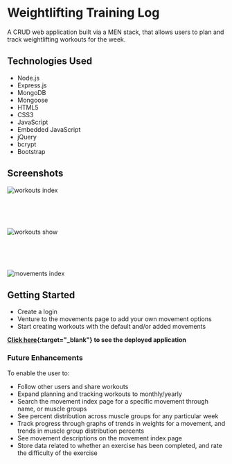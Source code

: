 
# Weightlifting Training Log

A CRUD web application built via a MEN stack, that allows users to plan and track weightlifting workouts for the week.

## Technologies Used

- Node.js
- Express.js
- MongoDB
- Mongoose
- HTML5
- CSS3
- JavaScript
- Embedded JavaScript
- jQuery
- bcrypt
- Bootstrap

## Screenshots

![workouts index](https://i.imgur.com/lxkTHra.png)

<br>
<br>
<br>

![workouts show](https://i.imgur.com/ZmtjznU.png)

<br>
<br>
<br>

![movements index](https://i.imgur.com/Hj3zpFx.png)


## Getting Started

- Create a login
- Venture to the movements page to add your own movement options
- Start creating workouts with the default and/or added movements 

**[Click here](https://weightlifting-log.herokuapp.com/){:target="_blank"} to see the deployed application**


### Future Enhancements

To enable the user to:

- Follow other users and share workouts
- Expand planning and tracking workouts to monthly/yearly
- Search the movement index page for a specific movement through name, or muscle groups
- See percent distribution across muscle groups for any particular week
- Track progress through graphs of trends in weights for a movement, and trends in muscle group distribution percents
- See movement descriptions on the movement index page
- Store data related to whether an exercise has been completed, and rate the difficulty of the exercise
